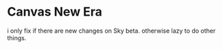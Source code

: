 # Canvas New Era

i only fix if there are new changes on Sky beta. otherwise lazy to do other things.
